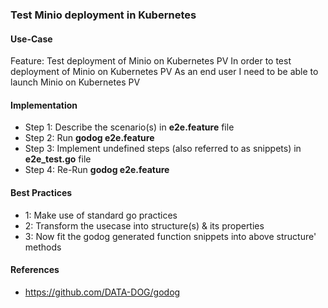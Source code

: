 ### Test Minio deployment in Kubernetes

#### Use-Case
Feature: Test deployment of Minio on Kubernetes PV
  In order to test deployment of Minio on Kubernetes PV
  As an end user
  I need to be able to launch Minio on Kubernetes PV

#### Implementation
- Step 1: Describe the scenario(s) in **e2e.feature** file
- Step 2: Run **godog e2e.feature**
- Step 3: Implement undefined steps (also referred to as snippets) in **e2e_test.go** file
- Step 4: Re-Run **godog e2e.feature**

#### Best Practices
- 1: Make use of standard go practices
- 2: Transform the usecase into structure(s) & its properties
- 3: Now fit the godog generated function snippets into above structure' methods

#### References
- https://github.com/DATA-DOG/godog
